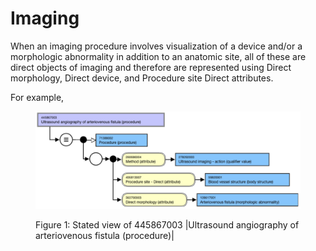 # Imaging

When an imaging procedure involves visualization of a device and/or a morphologic abnormality in addition to an anatomic site, all of these are direct objects of imaging and therefore are represented using Direct morphology, Direct device, and Procedure site Direct attributes.

For example, 

<figure><img src="images/225055316.png" alt="" title=""><figcaption><p>Figure 1: Stated view of 445867003 |Ultrasound angiography of arteriovenous fistula (procedure)|</p></figcaption></figure>

  

